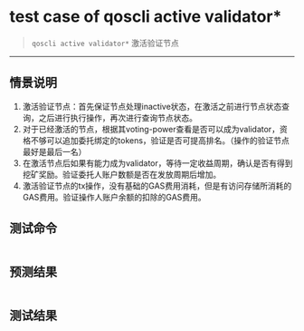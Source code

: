 # test case of qoscli active validator*

> `qoscli active validator*` 激活验证节点

---

## 情景说明

1. 激活验证节点：首先保证节点处理inactive状态，在激活之前进行节点状态查询，之后进行执行操作，再次进行查询节点状态。
2. 对于已经激活的节点，根据其voting-power查看是否可以成为validator，资格不够可以追加委托绑定的tokens，验证是否可提高排名。（操作的验证节点最好是最后一名）
3. 在激活节点后如果有能力成为validator，等待一定收益周期，确认是否有得到挖矿奖励。验证委托人账户数额是否在发放周期后增加。
4. 激活验证节点的tx操作，没有基础的GAS费用消耗，但是有访问存储所消耗的GAS费用。验证操作人账户余额的扣除的GAS费用。

## 测试命令

```bash

```

## 预测结果

```bash

```

## 测试结果

```bash

```
